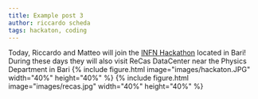 ```yaml
---
title: Example post 3
author: riccardo scheda
tags: hackaton, coding
---
```


Today, Riccardo and Matteo will join the [INFN Hackathon](https://agenda.infn.it/event/32568/) located in Bari! During these days they will also visit ReCas DataCenter near the Physics Department in Bari
{% include figure.html image="images/hackaton.JPG" width="40%" height="40%" %}
{% include figure.html image="images/recas.jpg" width="40%" height="40%" %}
